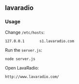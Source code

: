 ## lavaradio


### Usage
Change `/etc/hosts`:
```
127.0.0.1       s1.lavaradio.com
```

Run the `server.js`:
```
node server.js
```

Open LavaRadio:
```
http://www.lavaradio.com/
```